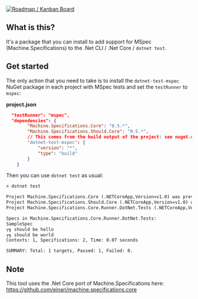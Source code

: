 
[![Roadmap / Kanban Board](https://badge.waffle.io/ivanz/dotnet-test-mspec.svg?title=Roadmap%20and%20Task%20Board)](http://waffle.io/ivanz/dotnet-test-mspec)

## What is this?

It's a package that you can install to add support for MSpec (Machine.Specifications) to the .Net CLI / .Net Core / `dotnet test`.

## Get started

The only action that you need to take is to install the `dotnet-test-mspec` NuGet package in each project with MSpec tests and set the `testRunner` to `mspec`:

**project.json**

```json
  "testRunner": "mspec",
  "dependencies": {
        "Machine.Specifications.Core": "0.5.*",
        "Machine.Specifications.Should.Core": "0.5.*",
        // This comes from the build output of the project: see nuget.config
        "dotnet-test-mspec": {
            "version": "*",
            "type": "build"
        }
    }
```

Then you can use `dotnet test` as usual:

```cmd
> dotnet test

Project Machine.Specifications.Core (.NETCoreApp,Version=v1.0) was previously compiled. Skipping compilation.
Project Machine.Specifications.Should.Core (.NETCoreApp,Version=v1.0) was previously compiled. Skipping compilation.
Project Machine.Specifications.Core.Runner.DotNet.Tests (.NETCoreApp,Version=v1.0) was previously compiled. Skipping compilation.

Specs in Machine.Specifications.Core.Runner.DotNet.Tests:
SampleSpec
┬╗ should be hello
┬╗ should be world
Contexts: 1, Specifications: 2, Time: 0.07 seconds

SUMMARY: Total: 1 targets, Passed: 1, Failed: 0.
```

## Note

This tool uses the .Net Core port of Machine.Specifications here: https://github.com/einari/machine.specifications.core